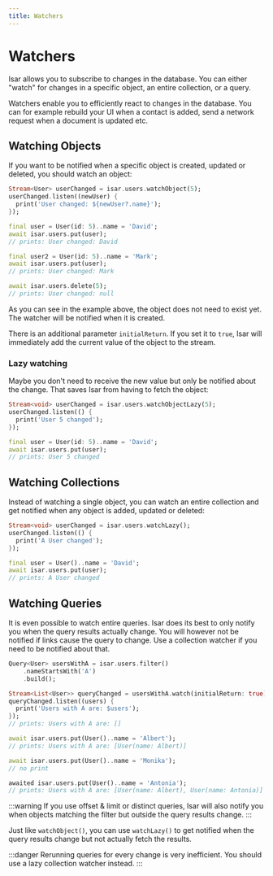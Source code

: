 ```yaml
---
title: Watchers
---
```


# Watchers

Isar allows you to subscribe to changes in the database. You can either "watch" for changes in a specific object, an entire collection, or a query.

Watchers enable you to efficiently react to changes in the database. You can for example rebuild your UI when a contact is added, send a network request when a document is updated etc.

## Watching Objects

If you want to be notified when a specific object is created, updated or deleted, you should watch an object:

```dart
Stream<User> userChanged = isar.users.watchObject(5);
userChanged.listen((newUser) {
  print('User changed: ${newUser?.name}');
});

final user = User(id: 5)..name = 'David';
await isar.users.put(user);
// prints: User changed: David

final user2 = User(id: 5)..name = 'Mark';
await isar.users.put(user);
// prints: User changed: Mark

await isar.users.delete(5);
// prints: User changed: null
```

As you can see in the example above, the object does not need to exist yet. The watcher will be notified when it is created.

There is an additional parameter `initialReturn`. If you set it to `true`, Isar will immediately add the current value of the object to the stream.

### Lazy watching

Maybe you don't need to receive the new value but only be notified about the change. That saves Isar from having to fetch the object:

```dart
Stream<void> userChanged = isar.users.watchObjectLazy(5);
userChanged.listen(() {
  print('User 5 changed');
});

final user = User(id: 5)..name = 'David';
await isar.users.put(user);
// prints: User 5 changed
```

## Watching Collections

Instead of watching a single object, you can watch an entire collection and get notified when any object is added, updated or deleted:

```dart
Stream<void> userChanged = isar.users.watchLazy();
userChanged.listen(() {
  print('A User changed');
});

final user = User()..name = 'David';
await isar.users.put(user);
// prints: A User changed
```

## Watching Queries

It is even possible to watch entire queries. Isar does its best to only notify you when the query results actually change. You will however not be notified if links cause the query to change. Use a collection watcher if you need to be notified about that.

```dart
Query<User> usersWithA = isar.users.filter()
    .nameStartsWith('A')
    .build();

Stream<List<User>> queryChanged = usersWithA.watch(initialReturn: true);
queryChanged.listen((users) {
  print('Users with A are: $users');
});
// prints: Users with A are: []

await isar.users.put(User()..name = 'Albert');
// prints: Users with A are: [User(name: Albert)]

await isar.users.put(User()..name = 'Monika');
// no print

awaited isar.users.put(User()..name = 'Antonia');
// prints: Users with A are: [User(name: Albert), User(name: Antonia)]
```

:::warning
If you use offset & limit or distinct queries, Isar will also notify you when objects matching the filter but outside the query results change.
:::

Just like `watchObject()`, you can use `watchLazy()` to get notified when the query results change but not actually fetch the results.

:::danger
Rerunning queries for every change is very inefficient. You should use a lazy collection watcher instead.
:::
